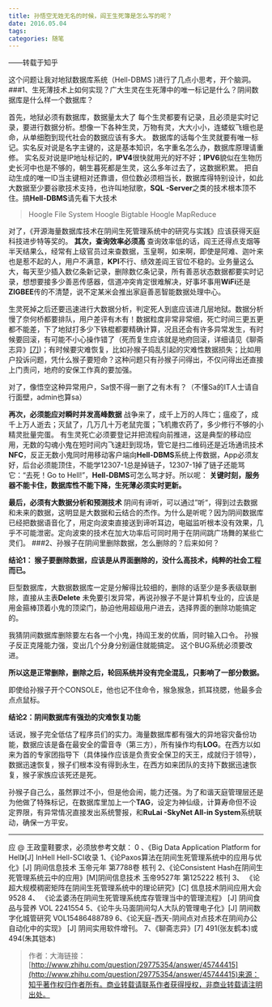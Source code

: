 ```yaml
---
title: 孙悟空无姓无名的时候，阎王生死簿是怎么写的呢？
date: 2016.05.04
tags: 
categories: 随笔
---
```


——转载于知乎

这个问题让我对地狱数据库系统（Hell-DBMS )进行了几点小思考，开个脑洞。
###1、生死薄技术上如何实现？广大生灵在生死薄中的唯一标记是什么？阴间数据库是什么样一个数据库？

首先，地狱必须有数据库，数据量太大了
每个生灵都要有记录，且必须是实时记录，要进行数据分析。想像一下各种生灵，万物有灵，大大小小，连蝼蚁飞蛾也是命，从单细胞到现代社会的数据应该有多大。
数据库的话每个生灵就要有唯一标记。实名反对说是名字主键的，这是基本知识，名字重名怎么办，数据库原理请重修。
实名反对说是IP地址标记的，**IPV4**很快就用光的好不好；**IPV6**貌似在生物历史长河中也是不够的，朝生暮死都是生灵，这么多年过去了，这数据积累。
把自动生成的唯一ID当主键相对还靠谱，但位数必须相当长，数据库得特别设计，如此大数据至少要谷歌技术支持，也许叫地狱歌，**SQL -Server**之类的技术根本顶不住。搞**Hell-DBMS**请先看下大技术
>Hoogle File System
Hoogle Bigtable
Hoogle MapReduce

对了，《开源海量数据库技术在阴间生死管理系统中的研究与实践》应该获得天庭科技进步特等奖的。
**其次，查询效率必须高**
查询效率低的话，阎王还得点支烟等半天结果么，经常有上级官员过来查数据，玉皇啊，如来啊，即使是阿难、迦叶来也是惹不起的人，用户不满意，**KPI**不行、绩效差阎王官位不稳的。业务量这么大，每天至少插入数亿条新记录，删除数亿条记录，所有善恶状态数据都要实时记录，想想要接多少善恶传感器，信道冲突肯定很难解决，好事坏事用**WiFi**还是**ZIGBEE**传的不清楚，说不定某米会推出家庭善恶智能数据处理中心。


生灵死掉之后还要迅速进行大数据分析，判定死人到底应该进几层地狱。数据分析慢了奈何桥都要排队，用户差评有木有！数据粒度非常非常细，死亡时间三更五更都不能差，下了地狱打多少下铁棍都要精确计算，况且还会有许多异常发生，有时候要回滚，有可能不小心操作错了（死而复生应该就是地府回滚，详细请见《聊斋志异》[[7]](http://baike.baidu.com/link?url=VmN2qIU0_GJgFy7KmThxf8Lv6fL0B8pIour5MXKn0s1TTpl9ZWPgQKsagndDRQo257plbTKr4MnnnjYDCRPuvRwj3Hc4y6R0Dc76LxaMabO))；有时候要灾难恢复，比如孙猴子捣乱引起的灾难性数据损失；比如用户投诉问题，凭什么猴子要短命？这种问题只有孙猴子问得出，不仅问得出还直接上门责问，地府的安保工作真的要加强。

对了，像悟空这种异常用户，Sa恨不得一删了之有木有？（不懂Sa的IT人士请自行面壁，admin也算sa）

**再次，必须能应对瞬时并发高峰数据**
战争来了，成千上万的人阵亡；瘟疫了，成千上万人逝去；灭鼠了，几万几十万老鼠完蛋；飞机撒农药了，多少修行不够的小精灵批量完蛋。
有生灵死亡必须要登记并把流程向前推进，这是典型的移动应用，无数的勾魂小鬼在短时间内飞速赶到现场，管它是扫二维码还是近场通讯技术**NFC**，反正无数小鬼同时用移动客户端向**Hell-DBMS**系统上传数据，App必须友好，后台必须能顶住，不能学12307-1总是掉链子，12307-1掉了链子还能骂它：“去死！Go to Hell!”，**Hell-DBMS**可怎么骂才好。所以呢：
**关键时刻，服务器不能卡住，数据库性不能下降，生死薄必须实时更新。**

**最后，必须有大数据分析和预测技术**
阴间有谛听，可以通过”听“，得到过去数据和未来的数据，这明显是大数据和云结合的杰作。为什么是听呢？因为阴间数据库已经把数据语音化了，用定向波束直接送到谛听耳边，电磁监听根本没有效果，几乎不可能泄密。定向波束的技术在加大功率后可同时用于在阴间跳广场舞的某些亡灵们。
###2、孙猴子在阴间里删除数据，怎么删除的？后来如何？

**结论1： 猴子要删除数据，应该是从界面删除的，没什么高技术，纯粹的社会工程而已。**

巨型数据库，大数据数据库一定是分解得比较细的，删除的话至少是多表级联删除，直接从主表**Delete** 未免要引发异常，再说孙猴子不是计算机专业的，应该是用金箍棒顶着小鬼的顶梁门，胁迫他用超级用户进去，选择界面的删除功能搞定的。

我猜阴间数据库删除要左右各一个小鬼，持阎王发的优盾，同时输入口令。
孙猴子反正克隆能力强，变出几个分身分别逼住就能搞定。
这个BUG系统必须要改进。

**所以这是正常删除，删除之后，轮回系统并没有完全混乱，只影响了一部分数据。**

即使给孙猴子开个CONSOLE，他也记不住命令，猴急猴急，抓耳挠腮，他最多会点点鼠标。

**结论2：阴间数据库有强劲的灾难恢复功能**

话说，猴子完全低估了程序员们的实力。海量数据库都有强大的异地容灾备份功能，数据应该是备在最安全的雷音寺（第三方），所有操作均有**LOG**。在西方以如来为首的专家团指导下（具体操作应该是负责安全保卫的天王，成就归于领导），数据迅速恢复，猴子们根本没有得到永生，在西方如来团队的支持下数据迅速恢复，猴子家族应该死还是死。

孙猴子自己么，虽然罪过不小，但是他会闹，能力还强。为了和谐天庭管理层还是为他做了特殊标记，在数据库里加上一个**TAG**，设定为神仙级，计算寿命但不设定界限，有异常情况直接发出系统警报，和**RuLai -SkyNet All-in System**系统联动，确保一方平安。
***
应 @ 王政童鞋要求，必须放参考文献：
0 、《Big Data Application Platform for Hell》[J] InHell Hell-SCI收录
1、《论Paxos算法在阴间生死管理系统中的应用与优化》[J] 阴间信息技术 玉帝元年 第7788卷 核刊
2、《论Consistent Hash在阴间生死管理系统云中的应用》[M]阴间信息技术 玉帝9527年 第125222 核刊
3、 《论超大规模稠密矩阵在阴间生死管理系统中的理论研究》[C] 信息技术阴间应用大会 9528
4、 《论孟婆汤在阴间生死管理系统库存管理当中的管理流程》 [J] 阴间食品与营养 VOL 2241554
5、《论牛头马面阴间勾人大队的管理电子化》[J] 阴间数字化城管研究 VOL15486488789
6、《论天庭-西天-阴间点对点技术在阴间办公自动化中的实现》 [J] 阴间实用软件增刊。
7、《聊斋志异》[7] 491(张友鹤本)或494(朱其铠本)

>作者：大海链接：[http://www.zhihu.com/question/29775354/answer/45744415](http://www.zhihu.com/question/29775354/answer/45744415)来源：知乎著作权归作者所有。商业转载请联系作者获得授权，非商业转载请注明出处。


